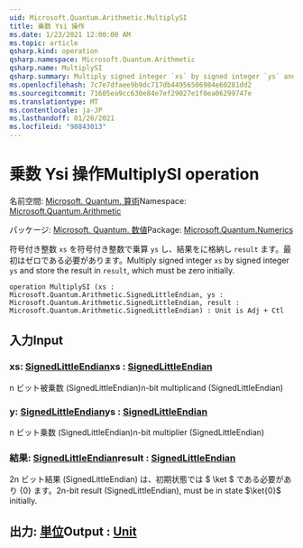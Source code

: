 ```yaml
---
uid: Microsoft.Quantum.Arithmetic.MultiplySI
title: 乗数 Ysi 操作
ms.date: 1/23/2021 12:00:00 AM
ms.topic: article
qsharp.kind: operation
qsharp.namespace: Microsoft.Quantum.Arithmetic
qsharp.name: MultiplySI
qsharp.summary: Multiply signed integer `xs` by signed integer `ys` and store the result in `result`, which must be zero initially.
ms.openlocfilehash: 7c7e7dfaee9b9dc717db44956506984e60281dd2
ms.sourcegitcommit: 71605ea9cc630e84e7ef29027e1f0ea06299747e
ms.translationtype: MT
ms.contentlocale: ja-JP
ms.lasthandoff: 01/26/2021
ms.locfileid: "98843013"
---
```

# <a name="multiplysi-operation"></a><span data-ttu-id="c008e-102">乗数 Ysi 操作</span><span class="sxs-lookup"><span data-stu-id="c008e-102">MultiplySI operation</span></span>

<span data-ttu-id="c008e-103">名前空間: [Microsoft. Quantum. 算術](xref:Microsoft.Quantum.Arithmetic)</span><span class="sxs-lookup"><span data-stu-id="c008e-103">Namespace: [Microsoft.Quantum.Arithmetic](xref:Microsoft.Quantum.Arithmetic)</span></span>

<span data-ttu-id="c008e-104">パッケージ: [Microsoft. Quantum. 数値](https://nuget.org/packages/Microsoft.Quantum.Numerics)</span><span class="sxs-lookup"><span data-stu-id="c008e-104">Package: [Microsoft.Quantum.Numerics](https://nuget.org/packages/Microsoft.Quantum.Numerics)</span></span>


<span data-ttu-id="c008e-105">符号付き整数 `xs` を符号付き整数で乗算 `ys` し、結果をに格納し `result` ます。最初はゼロである必要があります。</span><span class="sxs-lookup"><span data-stu-id="c008e-105">Multiply signed integer `xs` by signed integer `ys` and store the result in `result`, which must be zero initially.</span></span>

```qsharp
operation MultiplySI (xs : Microsoft.Quantum.Arithmetic.SignedLittleEndian, ys : Microsoft.Quantum.Arithmetic.SignedLittleEndian, result : Microsoft.Quantum.Arithmetic.SignedLittleEndian) : Unit is Adj + Ctl
```


## <a name="input"></a><span data-ttu-id="c008e-106">入力</span><span class="sxs-lookup"><span data-stu-id="c008e-106">Input</span></span>

### <a name="xs--signedlittleendian"></a><span data-ttu-id="c008e-107">xs: [SignedLittleEndian](xref:Microsoft.Quantum.Arithmetic.SignedLittleEndian)</span><span class="sxs-lookup"><span data-stu-id="c008e-107">xs : [SignedLittleEndian](xref:Microsoft.Quantum.Arithmetic.SignedLittleEndian)</span></span>

<span data-ttu-id="c008e-108">n ビット被乗数 (SignedLittleEndian)</span><span class="sxs-lookup"><span data-stu-id="c008e-108">n-bit multiplicand (SignedLittleEndian)</span></span>


### <a name="ys--signedlittleendian"></a><span data-ttu-id="c008e-109">y: [SignedLittleEndian](xref:Microsoft.Quantum.Arithmetic.SignedLittleEndian)</span><span class="sxs-lookup"><span data-stu-id="c008e-109">ys : [SignedLittleEndian](xref:Microsoft.Quantum.Arithmetic.SignedLittleEndian)</span></span>

<span data-ttu-id="c008e-110">n ビット乗数 (SignedLittleEndian)</span><span class="sxs-lookup"><span data-stu-id="c008e-110">n-bit multiplier (SignedLittleEndian)</span></span>


### <a name="result--signedlittleendian"></a><span data-ttu-id="c008e-111">結果: [SignedLittleEndian](xref:Microsoft.Quantum.Arithmetic.SignedLittleEndian)</span><span class="sxs-lookup"><span data-stu-id="c008e-111">result : [SignedLittleEndian](xref:Microsoft.Quantum.Arithmetic.SignedLittleEndian)</span></span>

<span data-ttu-id="c008e-112">2n ビット結果 (SignedLittleEndian) は、初期状態では $ \ket $ である必要があり {0} ます。</span><span class="sxs-lookup"><span data-stu-id="c008e-112">2n-bit result (SignedLittleEndian), must be in state $\ket{0}$ initially.</span></span>



## <a name="output--unit"></a><span data-ttu-id="c008e-113">出力: [単位](xref:microsoft.quantum.lang-ref.unit)</span><span class="sxs-lookup"><span data-stu-id="c008e-113">Output : [Unit](xref:microsoft.quantum.lang-ref.unit)</span></span>

